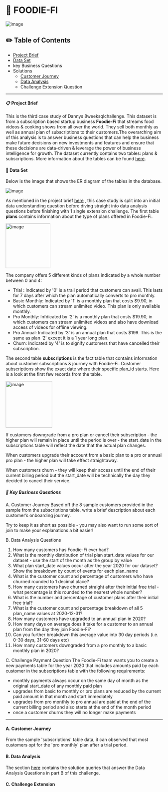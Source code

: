 #  :avocado: FOODIE-FI
![image](https://user-images.githubusercontent.com/54994083/179741981-b7465522-1bea-4de4-8c2d-924365952f28.png)

## :pencil2: Table of Contents

- [Project Brief](#clipboard-project-brief)
- [Data Set](#file_folder-data-set)
- key Business Questions
- Solutions
  - [Customer Journey](#tv-customer-journey)
  - [Data Analysis](https://github.com/shsra430/SQLChallenges/blob/main/Case%20Study%203%20-%20Foodie%20Fi/Solutions.md#bar_chart-data-analysis)
  - Challenge Extension Question
 
***

#### :clipboard: Project Brief

This is the third case study of Dannys 8weeksqlchallenge. This dataset is from a subscription based startup business **Foodie-Fi** that streams food videos & cooking shows from all over the world. They sell both monthly as well as annual plan of subscriptions to their customers.The overarching aim of this analysis is to answer business questions that can help the business make future decisions on new investments and features and ensure that these decisions are data-driven & leverage the power of business intelligence for growth.
The dataset currently contains two tables: plans & subscriptions.
More information about the tables can be found [here](https://8weeksqlchallenge.com/case-study-3/).

#### :file_folder: Data Set
Below is the image that shows the ER diagram of the tables in the database.

![image](https://user-images.githubusercontent.com/54994083/179738560-c5a813e8-9778-4135-a150-c975ca7fb37e.png)

As mentioned in the project brief [here](https://8weeksqlchallenge.com/case-study-3/) , this case study is split into an initial data understanding question before diving straight into data analysis questions before finishing with 1 single extension challenge.
The first table **plans** contains information about the type of plans offered in Foodie-Fi.

<img width="143" alt="image" src="https://user-images.githubusercontent.com/54994083/179754020-abc52578-00af-4695-9667-d17803785a0b.png">

The company offers 5 different kinds of plans indicated by a whole number between 0 and 4:
  * Trial : Indicated by '0' is a trail period that customers can avail. This lasts for 7 days after which the plan automatically converts to pro monthly.
  * Basic Monthly: Indicated by '1' is a monthly plan that costs $9.90, in which customers can stream unlimited video. This plan is only available monthly.
  * Pro Monthly: Infdicated by '2' is a monthly plan that costs $19.90, in which customers can stream unlimited videos and also have download access of videos for offline viewing.
  * Pro Annual: Indicated by '3' is an annual plan that costs $199. This is the same as plan '2' except it is a 1 year long plan.
  * Churn: Indicated by '4' is to signify customers that have cancelled their subscription.

The second table **subscriptions** is the fact table that contains information about customer subscriptions & journey with Foodie-Fi. 
Customer subscriptions show the exact date where their specific plan_id starts. Here is a look at the first few records from the table.

<img width="149" alt="image" src="https://user-images.githubusercontent.com/54994083/179755782-296aa19a-e387-44dd-91fe-bd7a5e245e5b.png">

If customers downgrade from a pro plan or cancel their subscription - the higher plan will remain in place until the period is over - the start_date in the subscriptions table will reflect the date that the actual plan changes.

When customers upgrade their account from a basic plan to a pro or annual pro plan - the higher plan will take effect straightaway.

When customers churn - they will keep their access until the end of their current billing period but the start_date will be technically the day they decided to cancel their service.

##### :thought_balloon: Key Business Questions
A. Customer Journey
Based off the 8 sample customers provided in the sample from the subscriptions table, write a brief description about each customer’s onboarding journey.

Try to keep it as short as possible - you may also want to run some sort of join to make your explanations a bit easier!

B. Data Analysis Questions
  1. How many customers has Foodie-Fi ever had?
  2. What is the monthly distribution of trial plan start_date values for our dataset - use the start of the month as the group by value
  3. What plan start_date values occur after the year 2020 for our dataset? Show the breakdown by count of events for each plan_name
  4. What is the customer count and percentage of customers who have churned rounded to 1 decimal place?
  5. How many customers have churned straight after their initial free trial - what percentage is this rounded to the nearest whole number?
  6. What is the number and percentage of customer plans after their initial free trial?
  7. What is the customer count and percentage breakdown of all 5 plan_name values at 2020-12-31?
  8. How many customers have upgraded to an annual plan in 2020?
  9. How many days on average does it take for a customer to an annual plan from the day they join Foodie-Fi?
 10. Can you further breakdown this average value into 30 day periods (i.e. 0-30 days, 31-60 days etc)
 11. How many customers downgraded from a pro monthly to a basic monthly plan in 2020?

C. Challenge Payment Question
The Foodie-Fi team wants you to create a new payments table for the year 2020 that includes amounts paid by each customer in the subscriptions table with the following requirements:

  - monthly payments always occur on the same day of month as the original start_date of any monthly paid plan
  - upgrades from basic to monthly or pro plans are reduced by the current paid amount in that month and start immediately
  - upgrades from pro monthly to pro annual are paid at the end of the current billing period and also starts at the end of the month period
  - once a customer churns they will no longer make payments
***
#### A. Customer Journey
From the sample 'subscriptions' table data, it can observed that most customers opt for the 'pro monthly' plan after a trial period.
#### B. Data Analysis
The section [here]([avocado-foodie-fi](https://github.com/shsra430/SQLChallenges/blob/main/Case%20Study%203%20-%20Foodie%20Fi/DataAnalysis.md#avocado-foodie-fi)) contains the solution queries that answer the Data Analysis Questions in part B of this challenge.
#### C. Challenge Extension
